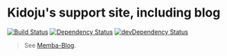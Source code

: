 # Kidoju's support site, including blog

[![Build Status](https://travis-ci.org/Kidoju/Kidoju-Blog.svg?branch=master)](https://travis-ci.org/Kidoju/Kidoju-Blog)
[![Dependency Status](https://david-dm.org/Kidoju/Kidoju-Blog.svg)](https://david-dm.org/Kidoju/Kidoju-Blog)
[![devDependency Status](https://david-dm.org/Kidoju/Kidoju-Blog/dev-status.svg)](https://david-dm.org/Kidoju/Kidoju-Blog#info=devDependencies)

> See [Memba-Blog](https://github.com/Memba/Memba-Blog).


